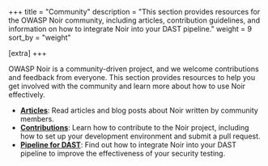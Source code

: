 +++
title = "Community"
description = "This section provides resources for the OWASP Noir community, including articles, contribution guidelines, and information on how to integrate Noir into your DAST pipeline."
weight = 9
sort_by = "weight"

[extra]
+++

OWASP Noir is a community-driven project, and we welcome contributions and feedback from everyone. This section provides resources to help you get involved with the community and learn more about how to use Noir effectively.

*   **[Articles](articles/)**: Read articles and blog posts about Noir written by community members.
*   **[Contributions](contributions/)**: Learn how to contribute to the Noir project, including how to set up your development environment and submit a pull request.
*   **[Pipeline for DAST](../usage/more_features/pipeline-for-dast/)**: Find out how to integrate Noir into your DAST pipeline to improve the effectiveness of your security testing.
